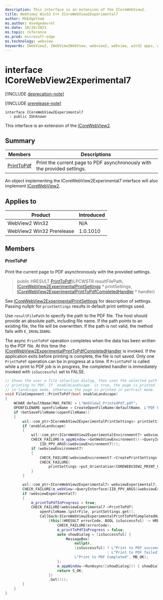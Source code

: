 ```yaml
---
description: This interface is an extension of the ICoreWebView2.
title: WebView2 Win32 C++ ICoreWebView2Experimental7
author: MSEdgeTeam
ms.author: msedgedevrel
ms.date: 10/28/2021
ms.topic: reference
ms.prod: microsoft-edge
ms.technology: webview
keywords: IWebView2, IWebView2WebView, webview2, webview, win32 apps, win32, edge, ICoreWebView2, ICoreWebView2Controller, browser control, edge html, ICoreWebView2Experimental7
---
```


# interface ICoreWebView2Experimental7

[!INCLUDE [deprecation-note](../includes/deprecation-note.md)]

[!INCLUDE [prerelease-note](../includes/prerelease-note.md)]

```
interface ICoreWebView2Experimental7
  : public IUnknown
```

This interface is an extension of the [ICoreWebView2](icorewebview2.md).

## Summary

 Members                        | Descriptions
--------------------------------|---------------------------------------------
[PrintToPdf](#printtopdf) | Print the current page to PDF asynchronously with the provided settings.

An object implementing the ICoreWebView2Experimental7 interface will also implement [ICoreWebView2](icorewebview2.md).

## Applies to

Product                         | Introduced
--------------------------------|---------------------------------------------
WebView2 Win32            |    N/A
WebView2 Win32 Prerelease |    1.0.1010

## Members

#### PrintToPdf

Print the current page to PDF asynchronously with the provided settings.

> public HRESULT [PrintToPdf](#printtopdf)(LPCWSTR resultFilePath, [ICoreWebView2ExperimentalPrintSettings](icorewebview2experimentalprintsettings.md) * printSettings, [ICoreWebView2ExperimentalPrintToPdfCompletedHandler](icorewebview2experimentalprinttopdfcompletedhandler.md) * handler)

See [ICoreWebView2ExperimentalPrintSettings](icorewebview2experimentalprintsettings.md) for description of settings. Passing nullptr for `printSettings` results in default print settings used.

Use `resultFilePath` to specify the path to the PDF file. The host should provide an absolute path, including file name. If the path points to an existing file, the file will be overwritten. If the path is not valid, the method fails with `E_INVALIDARG`.

The async `PrintToPdf` operation completes when the data has been written to the PDF file. At this time the [ICoreWebView2ExperimentalPrintToPdfCompletedHandler](icorewebview2experimentalprinttopdfcompletedhandler.md) is invoked. If the application exits before printing is complete, the file is not saved. Only one `PrintToPdf` operation can be in progress at a time. If `PrintToPdf` is called while a print to PDF job is in progress, the completed handler is immediately invoked with `isSuccessful` set to FALSE.

```cpp
// Shows the user a file selection dialog, then uses the selected path when
// printing to PDF. If `enableLandscape` is true, the page is printed
// in landscape mode, otherwise the page is printed in portrait mode.
void FileComponent::PrintToPdf(bool enableLandscape)
{
    WCHAR defaultName[MAX_PATH] = L"WebView2_PrintedPdf.pdf";
    OPENFILENAME openFileName = CreateOpenFileName(defaultName, L"PDF File\0*.pdf\0");
    if (GetSaveFileName(&openFileName))
    {
        wil::com_ptr<ICoreWebView2ExperimentalPrintSettings> printSettings = nullptr;
        if (enableLandscape)
        {
            wil::com_ptr<ICoreWebView2ExperimentalEnvironment7> webviewEnvironment7;
            CHECK_FAILURE(m_appWindow->GetWebViewEnvironment()->QueryInterface(
                IID_PPV_ARGS(&webviewEnvironment7)));
            if (webviewEnvironment7)
            {
                CHECK_FAILURE(webviewEnvironment7->CreatePrintSettings(&printSettings));
                CHECK_FAILURE(
                    printSettings->put_Orientation(COREWEBVIEW2_PRINT_ORIENTATION_LANDSCAPE));
            }
        }

        wil::com_ptr<ICoreWebView2Experimental7> webviewExperimental7;
        CHECK_FAILURE(m_webView->QueryInterface(IID_PPV_ARGS(&webviewExperimental7)));
        if (webviewExperimental7)
        {
            m_printToPdfInProgress = true;
            CHECK_FAILURE(webviewExperimental7->PrintToPdf(
                openFileName.lpstrFile, printSettings.get(),
                Callback<ICoreWebView2ExperimentalPrintToPdfCompletedHandler>(
                    [this](HRESULT errorCode, BOOL isSuccessful) -> HRESULT {
                        CHECK_FAILURE(errorCode);
                        m_printToPdfInProgress = false;
                        auto showDialog = [isSuccessful] {
                            MessageBox(
                                nullptr,
                                (isSuccessful) ? L"Print to PDF succeeded"
                                               : L"Print to PDF failed",
                                L"Print to PDF Completed", MB_OK);
                        };
                        m_appWindow->RunAsync([showDialog]() { showDialog(); });
                        return S_OK;
                    })
                    .Get()));
        }
    }
}
```

